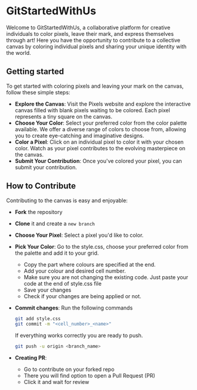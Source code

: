 # GitStartedWithUs

Welcome to GitStartedWithUs, a collaborative platform for creative individuals to color pixels, leave their mark, and express themselves through art! Here you have the opportunity to contribute to a collective canvas by coloring individual pixels and sharing your unique identity with the world.

## Getting started

To get started with coloring pixels and leaving your mark on the canvas, follow these simple steps:

- **Explore the Canvas**: Visit the Pixels website and explore the interactive canvas filled with blank pixels waiting to be colored. Each pixel represents a tiny square on the canvas.
- **Choose Your Color**: Select your preferred color from the color palette available. We offer a diverse range of colors to choose from, allowing you to create eye-catching and imaginative designs.
- **Color a Pixel**: Click on an individual pixel to color it with your chosen color. Watch as your pixel contributes to the evolving masterpiece on the canvas.
- **Submit Your Contribution**: Once you've colored your pixel, you can submit your contribution.

## How to Contribute

Contributing to the canvas is easy and enjoyable:

- **Fork** the repository
- **Clone** it and create a `new branch`
- **Choose Your Pixel**: Select a pixel you'd like to color.
- **Pick Your Color**: Go to the style.css, choose your preferred color from the palette and add it to your grid.
    - Copy the part where colours are specified at the end.
    - Add your colour and desired cell number.
    - Make sure you are not changing the existing code. Just paste your code at the end of style.css file
    - Save your changes
    - Check if your changes are being applied or not.
- **Commit changes**: Run the following commands
  ```bash
  git add style.css
  git commit -m "<cell_number>_<name>"
  ```
  If everything works correctly you are ready to push.
  ```bash
  git push -u origin <branch_name>
  ```
  
- **Creating PR**: 
    - Go to contribute on your forked repo
    - There you will find option to open a Pull Request (PR)
    - Click it and wait for review

